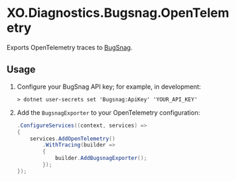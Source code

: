 # XO.Diagnostics.Bugsnag.OpenTelemetry

Exports OpenTelemetry traces to [BugSnag](https://www.bugsnag.com/).

## Usage

1. Configure your BugSnag API key; for example, in development:

    ```
    > dotnet user-secrets set 'Bugsnag:ApiKey' 'YOUR_API_KEY'
    ```

2. Add the `BugsnagExporter` to your OpenTelemetry configuration:

    ```csharp
    .ConfigureServices((context, services) =>
    {
        services.AddOpenTelemetry()
            .WithTracing(builder =>
            {
                builder.AddBugsnagExporter();
            });
    });
    ```
